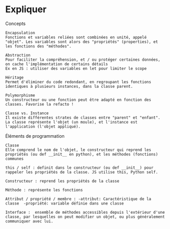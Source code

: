 # Expliquer

Concepts

    Encapsulation
    Fonctions et variables reliées sont combinées en unité, appelé "objet". Les variables sont alors des "propriétés" (properties), et les fonctions des "méthodes".
    
    Abstraction
    Pour faciliter la compréhension, et / ou protéger certaines données, on cache l'implémentation de certains détails
    Ex en JS : utiliser des variables en let pour limiter le scope
    
    Héritage
    Permet d'éliminer du code redondant, en regroupant les fonctions identiques à plusieurs instances, dans la classe parent.
    
    Polymorphisme
    Un constructeur ou une fonction peut être adapté en fonction des classes. Favorise la refacto !
    
    Classe vs. Instance
    Il existe différentes strates de classes entre "parent" et "enfant". La classe représente l'objet (un moule), et l'instance est l'application (l'objet appliqué).



Éléments de programmation

    Classe
    Elle comprend le nom de l'objet, le constructeur qui reprend les propriétés (ou def __init__ en python), et les méthodes (fonctions) communes
    
    this / self : definit dans le constructeur (ou def __init__) pour rappeler les propriétés de la classe. JS utilise this, Python self.
    
    Constructeur : reprend les propriétés de la classe
    
    Méthode : représente les fonctions
    
    Attribut / propriété / membre : -attribut: Caractéristique de la classe  -propriété: variable définie dans une classe
    
    Interface :  ensemble de méthodes accessibles depuis l'extérieur d'une classe, par lesquelles on peut modifier un objet, ou plus généralement communiquer avec lui.

